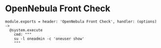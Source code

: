 
# OpenNebula Front Check

    module.exports = header: 'OpenNebula Front Check', handler: (options) ->
      @system.execute
        cmd: """
        su -l oneadmin -c 'oneuser show'
        """
